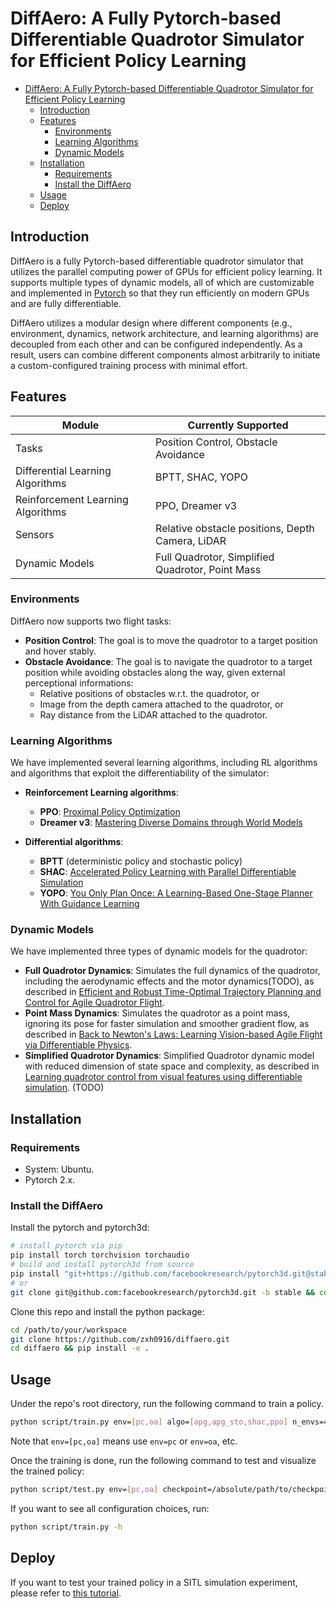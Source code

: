 # DiffAero: A Fully Pytorch-based Differentiable Quadrotor Simulator for Efficient Policy Learning

- [DiffAero: A Fully Pytorch-based Differentiable Quadrotor Simulator for Efficient Policy Learning](#diffaero-a-fully-pytorch-based-differentiable-quadrotor-simulator-for-efficient-policy-learning)
  - [Introduction](#introduction)
  - [Features](#features)
    - [Environments](#environments)
    - [Learning Algorithms](#learning-algorithms)
    - [Dynamic Models](#dynamic-models)
  - [Installation](#installation)
    - [Requirements](#requirements)
    - [Install the DiffAero](#install-the-diffaero)
  - [Usage](#usage)
  - [Deploy](#deploy)

## Introduction

DiffAero is a fully Pytorch-based differentiable quadrotor simulator that utilizes the parallel computing power of GPUs for efficient policy learning. It supports multiple types of dynamic models, all of which are customizable and implemented in [Pytorch](https://www.pytorch.org) so that they run efficiently on modern GPUs and are fully differentiable.

DiffAero utilizes a modular design where different components (e.g., environment, dynamics, network architecture, and learning algorithms) are decoupled from each other and can be configured independently. As a result, users can combine different components almost arbitrarily to initiate a custom-configured training process with minimal effort.

## Features
<!-- Inserted English summary table -->
| Module         | Currently Supported                                                     |
|----------------|-------------------------------------------------------------------------|
| Tasks          | Position Control, Obstacle Avoidance                                    |
| Differential  Learning Algorithms     | BPTT, SHAC, YOPO                                 |
| Reinforcement Learning Algorithms     | PPO, Dreamer v3                                  |
| Sensors        | Relative obstacle positions, Depth Camera, LiDAR                        |
| Dynamic Models | Full Quadrotor, Simplified Quadrotor, Point Mass                        |

### Environments

DiffAero now supports two flight tasks: 
- **Position Control**: The goal is to move the quadrotor to a target position and hover stably.
- **Obstacle Avoidance**: The goal is to navigate the quadrotor to a target position while avoiding obstacles along the way, given external perceptional informations:
  - Relative positions of obstacles w.r.t. the quadrotor, or
  - Image from the depth camera attached to the quadrotor, or
  - Ray distance from the LiDAR attached to the quadrotor.

### Learning Algorithms

We have implemented several learning algorithms, including RL algorithms and algorithms that exploit the differentiability of the simulator:

- **Reinforcement Learning algorithms**:
    - **PPO**: [Proximal Policy Optimization](https://arxiv.org/abs/1707.06347)
    - **Dreamer v3**: [Mastering Diverse Domains through World Models](http://arxiv.org/abs/2301.04104)

- **Differential algorithms**:
    - **BPTT** (deterministic policy and stochastic policy)
    - **SHAC**: [Accelerated Policy Learning with Parallel Differentiable Simulation](http://arxiv.org/abs/2204.07137)
    - **YOPO**: [You Only Plan Once: A Learning-Based One-Stage Planner With Guidance Learning](https://ieeexplore.ieee.org/document/10528860)

### Dynamic Models

We have implemented three types of dynamic models for the quadrotor:
- **Full Quadrotor Dynamics**: Simulates the full dynamics of the quadrotor, including the aerodynamic effects and the motor dynamics(TODO), as described in [Efficient and Robust Time-Optimal Trajectory Planning and Control for Agile Quadrotor Flight](http://arxiv.org/abs/2305.02772).
- **Point Mass Dynamics**: Simulates the quadrotor as a point mass, ignoring its pose for faster simulation and smoother gradient flow, as described in [Back to Newton's Laws: Learning Vision-based Agile Flight via Differentiable Physics](http://arxiv.org/abs/2407.10648).
- **Simplified Quadrotor Dynamics**: Simplified Quadrotor dynamic model with reduced dimension of state space and complexity, as described in [Learning quadrotor control from visual features using differentiable simulation](http://arxiv.org/abs/2410.15979). (TODO)

## Installation

### Requirements

- System: Ubuntu.
- Pytorch 2.x.

### Install the DiffAero

Install the pytorch and pytorch3d:
```bash
# install pytorch via pip
pip install torch torchvision torchaudio
# build and install pytorch3d from source
pip install "git+https://github.com/facebookresearch/pytorch3d.git@stable"
# or
git clone git@github.com:facebookresearch/pytorch3d.git -b stable && cd pytorch3d && pip install -e .
```

Clone this repo and install the python package:

```bash
cd /path/to/your/workspace
git clone https://github.com/zxh0916/diffaero.git
cd diffaero && pip install -e .
```

## Usage

Under the repo's root directory, run the following command to train a policy.

```bash
python script/train.py env=[pc,oa] algo=[apg,apg_sto,shac,ppo] n_envs=4096 l_rollout=32 headless=True
```

Note that `env=[pc,oa]` means use `env=pc` or `env=oa`, etc.

Once the training is done, run the following command to test and visualize the trained policy:

```bash
python script/test.py env=[pc,oa] checkpoint=/absolute/path/to/checkpoints/directory n_envs=64 headless=False
```

If you want to see all configuration choices, run:

```bash
python script/train.py -h
```

## Deploy

If you want to test your trained policy in a SITL simulation experiment, please refer to [this tutorial](deploy/README.md).
